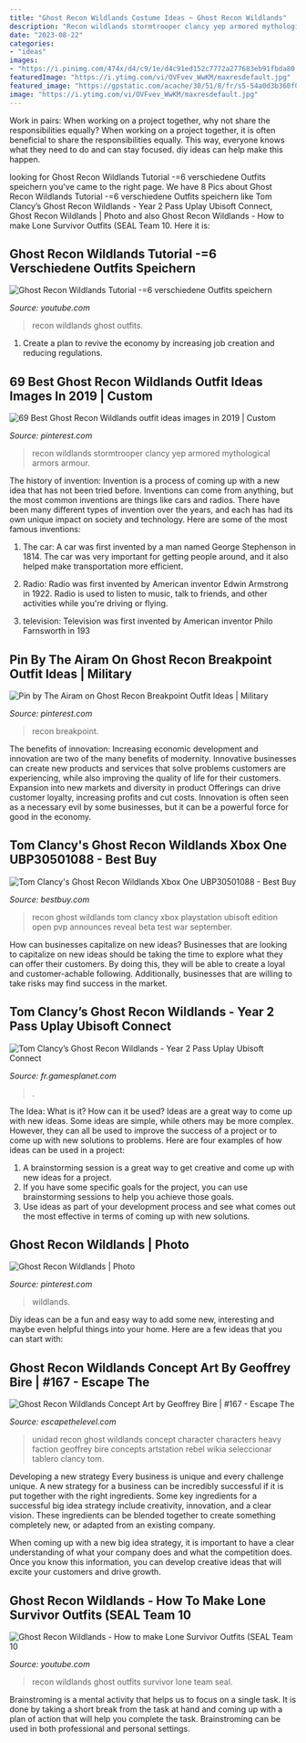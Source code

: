 ```yaml
---
title: "Ghost Recon Wildlands Costume Ideas ~ Ghost Recon Wildlands"
description: "Recon wildlands stormtrooper clancy yep armored mythological armors armour"
date: "2023-08-22"
categories:
- "ideas"
images:
- "https://i.pinimg.com/474x/d4/c9/1e/d4c91ed152c7772a277683eb91fbda80.jpg"
featuredImage: "https://i.ytimg.com/vi/OVFvev_WwKM/maxresdefault.jpg"
featured_image: "https://gpstatic.com/acache/30/51/8/fr/s5-54a0d3b360f0100756ec623191474dfd.jpg"
image: "https://i.ytimg.com/vi/OVFvev_WwKM/maxresdefault.jpg"
---
```



Work in pairs: When working on a project together, why not share the responsibilities equally?
When working on a project together, it is often beneficial to share the responsibilities equally. This way, everyone knows what they need to do and can stay focused. diy ideas can help make this happen.

	

		
looking for Ghost Recon Wildlands Tutorial -=6 verschiedene Outfits speichern you've came to the right page. We have 8 Pics about Ghost Recon Wildlands Tutorial -=6 verschiedene Outfits speichern like Tom Clancy’s Ghost Recon Wildlands - Year 2 Pass Uplay Ubisoft Connect, Ghost Recon Wildlands | Photo and also Ghost Recon Wildlands - How to make Lone Survivor Outfits (SEAL Team 10. Here it is:
		
    
## Ghost Recon Wildlands Tutorial -=6 Verschiedene Outfits Speichern

<img loading=lazy src="https://i.ytimg.com/vi/OVFvev_WwKM/maxresdefault.jpg" onerror="this.onerror=null;this.src='https://tse3.mm.bing.net/th?id=OIP.BKXzfpumsKgm29sXqhkElgHaEK&amp;pid=15.1';" alt="Ghost Recon Wildlands Tutorial -=6 verschiedene Outfits speichern">

_Source: youtube.com_

>recon wildlands ghost outfits. 

	

1. Create a plan to revive the economy by increasing job creation and reducing regulations. 

    
## 69 Best Ghost Recon Wildlands Outfit Ideas Images In 2019 | Custom

<img loading=lazy src="https://i.pinimg.com/474x/d4/c9/1e/d4c91ed152c7772a277683eb91fbda80.jpg" onerror="this.onerror=null;this.src='https://tse3.mm.bing.net/th?id=OIP.F4FNKwGtYlKyJhIwBMTT4gAAAA&amp;pid=15.1';" alt="69 Best Ghost Recon Wildlands outfit ideas images in 2019 | Custom">

_Source: pinterest.com_

>recon wildlands stormtrooper clancy yep armored mythological armors armour. 

	

The history of invention:
Invention is a process of coming up with a new idea that has not been tried before. Inventions can come from anything, but the most common inventions are things like cars and radios. There have been many different types of invention over the years, and each has had its own unique impact on society and technology. Here are some of the most famous inventions:
1) The car: A car was first invented by a man named George Stephenson in 1814. The car was very important for getting people around, and it also helped make transportation more efficient.

2) Radio: Radio was first invented by American inventor Edwin Armstrong in 1922. Radio is used to listen to music, talk to friends, and other activities while you're driving or flying.

3) television: Television was first invented by American inventor Philo Farnsworth in 193
    
## Pin By The Airam On Ghost Recon Breakpoint Outfit Ideas | Military

<img loading=lazy src="https://i.pinimg.com/736x/ff/4b/8e/ff4b8e58fdd54b7f9adaf494da6b8c47.jpg" onerror="this.onerror=null;this.src='https://tse3.mm.bing.net/th?id=OIP.-983uGvvpl2que05tPssnAHaLH&amp;pid=15.1';" alt="Pin by The Airam on Ghost Recon Breakpoint Outfit Ideas | Military">

_Source: pinterest.com_

>recon breakpoint. 

	

The benefits of innovation:
Increasing economic development and innovation are two of the many benefits of modernity. Innovative businesses can create new products and services that solve problems customers are experiencing, while also improving the quality of life for their customers. Expansion into new markets and diversity in product Offerings can drive customer loyalty, increasing profits and cut costs. Innovation is often seen as a necessary evil by some businesses, but it can be a powerful force for good in the economy.

    
## Tom Clancy&#039;s Ghost Recon Wildlands Xbox One UBP30501088 - Best Buy

<img loading=lazy src="https://pisces.bbystatic.com/image2/BestBuy_US/images/products/9615/9615006_sd.jpg" onerror="this.onerror=null;this.src='https://tse3.mm.bing.net/th?id=OIP.mvxk7kLjgsGRRaxeQ3edmwHaHa&amp;pid=15.1';" alt="Tom Clancy&#039;s Ghost Recon Wildlands Xbox One UBP30501088 - Best Buy">

_Source: bestbuy.com_

>recon ghost wildlands tom clancy xbox playstation ubisoft edition open pvp announces reveal beta test war september. 

	

How can businesses capitalize on new ideas?
Businesses that are looking to capitalize on new ideas should be taking the time to explore what they can offer their customers. By doing this, they will be able to create a loyal and customer-achable following. Additionally, businesses that are willing to take risks may find success in the market.

    
## Tom Clancy’s Ghost Recon Wildlands - Year 2 Pass Uplay Ubisoft Connect

<img loading=lazy src="https://gpstatic.com/acache/30/51/8/fr/s5-54a0d3b360f0100756ec623191474dfd.jpg" onerror="this.onerror=null;this.src='https://tse2.mm.bing.net/th?id=OIP._Ji55aQXyd2X8gSx9wZEfQHaEK&amp;pid=15.1';" alt="Tom Clancy’s Ghost Recon Wildlands - Year 2 Pass Uplay Ubisoft Connect">

_Source: fr.gamesplanet.com_

>. 

	

The Idea: What is it? How can it be used?
Ideas are a great way to come up with new ideas. Some ideas are simple, while others may be more complex. However, they can all be used to improve the success of a project or to come up with new solutions to problems. Here are four examples of how ideas can be used in a project: 
1. A brainstorming session is a great way to get creative and come up with new ideas for a project.
2. If you have some specific goals for the project, you can use brainstorming sessions to help you achieve those goals.
3. Use ideas as part of your development process and see what comes out the most effective in terms of coming up with new solutions.

    
## Ghost Recon Wildlands | Photo

<img loading=lazy src="https://i.pinimg.com/originals/e3/48/c8/e348c809feecd9474796bf7ae16bdc5d.jpg" onerror="this.onerror=null;this.src='https://tse2.mm.bing.net/th?id=OIP.bJ_whjFPSwWdVjw1TAlWTQHaGg&amp;pid=15.1';" alt="Ghost Recon Wildlands | Photo">

_Source: pinterest.com_

>wildlands. 

	

Diy ideas can be a fun and easy way to add some new, interesting and maybe even helpful things into your home. Here are a few ideas that you can start with: 

    
## Ghost Recon Wildlands Concept Art By Geoffrey Bire | #167 - Escape The

<img loading=lazy src="https://i1.wp.com/escapethelevel.com/wp-content/uploads/2017/04/geoffrey-bire-07-1.jpg?fit=1920%2C1080" onerror="this.onerror=null;this.src='https://tse1.mm.bing.net/th?id=OIP.eOAntLCaK4pJZIpgzpY3VgHaEK&amp;pid=15.1';" alt="Ghost Recon Wildlands Concept Art by Geoffrey Bire | #167 - Escape The">

_Source: escapethelevel.com_

>unidad recon ghost wildlands concept character characters heavy faction geoffrey bire concepts artstation rebel wikia seleccionar tablero clancy tom. 

	

Developing a new strategy
Every business is unique and every challenge unique. A new strategy for a business can be incredibly successful if it is put together with the right ingredients. 
Some key ingredients for a successful big idea strategy include creativity, innovation, and a clear vision. These ingredients can be blended together to create something completely new, or adapted from an existing company. 

When coming up with a new big idea strategy, it is important to have a clear understanding of what your company does and what the competition does. Once you know this information, you can develop creative ideas that will excite your customers and drive growth.

    
## Ghost Recon Wildlands - How To Make Lone Survivor Outfits (SEAL Team 10

<img loading=lazy src="https://i.ytimg.com/vi/OSU4Zfj2E_k/maxresdefault.jpg" onerror="this.onerror=null;this.src='https://tse4.mm.bing.net/th?id=OIP.WQX2F7K12UbR__VdutCs7QHaEK&amp;pid=15.1';" alt="Ghost Recon Wildlands - How to make Lone Survivor Outfits (SEAL Team 10">

_Source: youtube.com_

>recon wildlands ghost outfits survivor lone team seal. 

	

Brainstroming is a mental activity that helps us to focus on a single task. It is done by taking a short break from the task at hand and coming up with a plan of action that will help you complete the task. Brainstroming can be used in both professional and personal settings.

